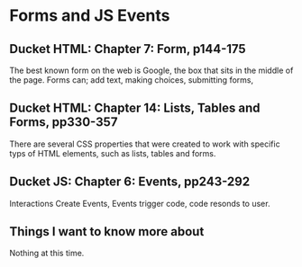 # Forms and JS Events

## Ducket HTML: Chapter 7: Form, p144-175

The best known form on the web is Google, the box that sits in the middle of the page.
Forms can; add text, making choices, submitting forms, 

## Ducket HTML: Chapter 14: Lists, Tables and Forms, pp330-357

There are several CSS properties that were created to work with specific typs of HTML elements, such as lists, tables and forms.

## Ducket JS: Chapter 6: Events, pp243-292

Interactions Create Events, Events trigger code, code resonds to user.

## Things I want to know more about

Nothing at this time.